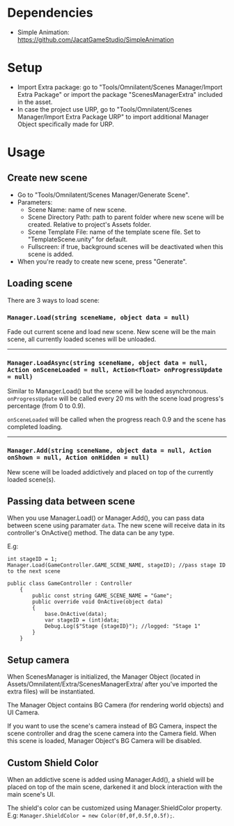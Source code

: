 ﻿
# Dependencies
- Simple Animation: https://github.com/JacatGameStudio/SimpleAnimation

# Setup
- Import Extra package: go to "Tools/Omnilatent/Scenes Manager/Import Extra Package" or import the package "ScenesManagerExtra" included in the asset.
- In case the project use URP, go to "Tools/Omnilatent/Scenes Manager/Import Extra Package URP" to import additional Manager Object specifically made for URP.

# Usage
## Create new scene
- Go to "Tools/Omnilatent/Scenes Manager/Generate Scene".
- Parameters:
    - Scene Name: name of new scene.
    - Scene Directory Path: path to parent folder where new scene will be created. Relative to project's Assets folder.
    - Scene Template File: name of the template scene file. Set to "TemplateScene.unity" for default.
    - Fullscreen: if true, background scenes will be deactivated when this scene is added.
- When you're ready to create new scene, press "Generate".

## Loading scene
There are 3 ways to load scene:

### `Manager.Load(string sceneName, object data = null)`
Fade out current scene and load new scene. New scene will be the main scene, all currently loaded scenes will be unloaded.

---
### `Manager.LoadAsync(string sceneName, object data = null, Action onSceneLoaded = null, Action<float> onProgressUpdate = null)`
Similar to Manager.Load() but the scene will be loaded asynchronous. `onProgressUpdate` will be called every 20 ms with the scene load progress's percentage (from 0 to 0.9).

`onSceneLoaded` will be called when the progress reach 0.9 and the scene has completed loading.

---
### `Manager.Add(string sceneName, object data = null, Action onShown = null, Action onHidden = null)`
New scene will be loaded addictively and placed on top of the currently loaded scene(s).

## Passing data between scene

When you use Manager.Load() or Manager.Add(), you can pass data between scene using paramater `data`. The new scene will receive data in its controller's OnActive() method. The data can be any type.

E.g:
```
int stageID = 1;
Manager.Load(GameController.GAME_SCENE_NAME, stageID); //pass stage ID to the next scene
```

```
public class GameController : Controller
    {
        public const string GAME_SCENE_NAME = "Game";
        public override void OnActive(object data)
        {
            base.OnActive(data);
            var stageID = (int)data;
            Debug.Log($"Stage {stageID}"); //logged: "Stage 1"
        }
    }
```


## Setup camera
When ScenesManager is initialized, the Manager Object (located in Assets/Omnilatent/Extra/ScenesManagerExtra/ after you've imported the extra files) will be instantiated.

The Manager Object contains BG Camera (for rendering world objects) and UI Camera.

If you want to use the scene's camera instead of BG Camera, inspect the scene controller and drag the scene camera into the Camera field. When this scene is loaded, Manager Object's BG Camera will be disabled.

## Custom Shield Color
When an addictive scene is added using Manager.Add(), a shield will be placed on top of the main scene, darkened it and block interaction with the main scene's UI.

The shield's color can be customized using Manager.ShieldColor property. E.g: `Manager.ShieldColor = new Color(0f,0f,0.5f,0.5f);`.